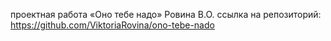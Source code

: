 проектная работа «Оно тебе надо»
Ровина В.О.
ссылка на репозиторий: https://github.com/ViktoriaRovina/ono-tebe-nado